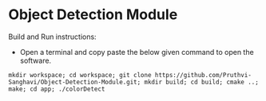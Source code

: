 # Object Detection Module

Build and Run instructions:
- Open a terminal and copy paste the below given command to open the software.
```
mkdir workspace; cd workspace; git clone https://github.com/Pruthvi-Sanghavi/Object-Detection-Module.git; mkdir build; cd build; cmake ..; make; cd app; ./colorDetect
```
